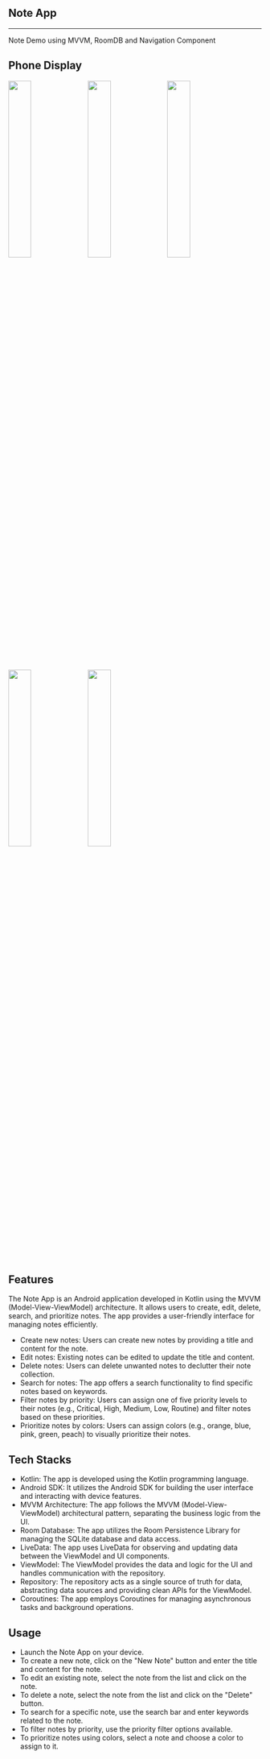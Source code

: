 ## Note App
---
Note Demo using MVVM, RoomDB and Navigation Component

## Phone Display
<img src="https://github.com/gtran6/Calculator/assets/78507684/4d0516f9-eaa2-46c0-a794-5e13e467154a" width="30%" height="30%">&ensp;<img src="https://github.com/gtran6/Calculator/assets/78507684/18798d90-49ab-4310-839d-b2f7233c1474" width="30%" height="30%">&ensp;<img src="https://github.com/gtran6/Calculator/assets/78507684/4c7ebdfc-d2cb-41e9-bcdd-995e82698a24" width="30%" height="30%">&ensp;
<img src="https://github.com/gtran6/Calculator/assets/78507684/be6a3ede-b6ea-4bf1-8030-fc08c37af6cb" width="30%" height="30%">&ensp;<img src="https://github.com/gtran6/Calculator/assets/78507684/2f3309d0-c2cb-42aa-8d97-ad21b33e4f24" width="30%" height="30%">

## Features
The Note App is an Android application developed in Kotlin using the MVVM (Model-View-ViewModel) architecture. It allows users to create, edit, delete, search, and prioritize notes. The app provides a user-friendly interface for managing notes efficiently.
- Create new notes: Users can create new notes by providing a title and content for the note.
- Edit notes: Existing notes can be edited to update the title and content.
- Delete notes: Users can delete unwanted notes to declutter their note collection.
- Search for notes: The app offers a search functionality to find specific notes based on keywords.
- Filter notes by priority: Users can assign one of five priority levels to their notes (e.g., Critical, High, Medium, Low, Routine) and filter notes based on these priorities.
- Prioritize notes by colors: Users can assign colors (e.g., orange, blue, pink, green, peach) to visually prioritize their notes.

## Tech Stacks
- Kotlin: The app is developed using the Kotlin programming language.
- Android SDK: It utilizes the Android SDK for building the user interface and interacting with device features.
- MVVM Architecture: The app follows the MVVM (Model-View-ViewModel) architectural pattern, separating the business logic from the UI.
- Room Database: The app utilizes the Room Persistence Library for managing the SQLite database and data access.
- LiveData: The app uses LiveData for observing and updating data between the ViewModel and UI components.
- ViewModel: The ViewModel provides the data and logic for the UI and handles communication with the repository.
- Repository: The repository acts as a single source of truth for data, abstracting data sources and providing clean APIs for the ViewModel.
- Coroutines: The app employs Coroutines for managing asynchronous tasks and background operations.

## Usage
- Launch the Note App on your device.
- To create a new note, click on the "New Note" button and enter the title and content for the note.
- To edit an existing note, select the note from the list and click on the note.
- To delete a note, select the note from the list and click on the "Delete" button.
- To search for a specific note, use the search bar and enter keywords related to the note.
- To filter notes by priority, use the priority filter options available.
- To prioritize notes using colors, select a note and choose a color to assign to it.

